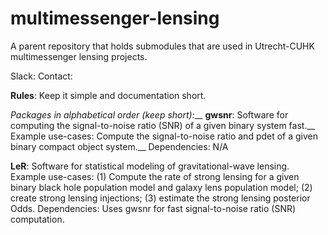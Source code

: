 # multimessenger-lensing
A parent repository that holds submodules that are used in Utrecht-CUHK multimessenger lensing projects. 

Slack: 
Contact: 

**Rules**: Keep it simple and documentation short. 

*Packages in alphabetical order (keep short):*__
**gwsnr**: Software for computing the signal-to-noise ratio (SNR) of a given binary system fast.__
Example use-cases: Compute the signal-to-noise ratio and pdet of a given binary compact object system.__
Dependencies: N/A

**LeR**: Software for statistical modeling of gravitational-wave lensing. 
Example use-cases: (1) Compute the rate of strong lensing for a given binary black hole population model and galaxy lens population model; (2) create strong lensing injections; (3) estimate the strong lensing posterior Odds.
Dependencies: Uses gwsnr for fast signal-to-noise ratio (SNR) computation.


